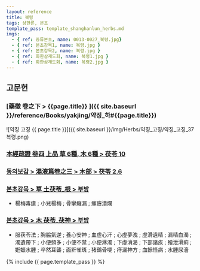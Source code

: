 ```yaml
---
layout: reference
title: 복령
tags: 상한론, 본초
template_pass: template_shanghanlun_herbs.md
imgs:
  - { ref: 증류본초, name: 0013-0027_복령.jpg}
  - { ref: 본초강목1, name: 복령.jpg }
  - { ref: 본초강목2, name: 복령.jpg }
  - { ref: 화한삼재도회, name: 복령1.jpg }
  - { ref: 화한삼재도회, name: 복령2.jpg }
---
```


## 고문헌

### [藥徵 卷之下 > {{page.title}} ]({{ site.baseurl }}/reference/Books/yakjing/약징_하#{{page.title}})

![약징 고징 {{ page.title }}]({{ site.baseurl }}/img/Herbs/약징_고징/약징_고징_37복령.png)

### [本經疏證 卷四 上品 草 6種, 木 6種 > 茯苓 10](https://mediclassics.kr/books/154/volume/4/#content_71)

### [동의보감 > 湯液篇卷之三 > 木部 >  茯苓 2.6](https://mediclassics.kr/books/8/volume/22/#content_757)

### [본초강목 > 草	土茯苓_根 > 부방]()

* 楊梅毒瘡 ; 小兒楊梅 ; 骨攣癰漏 ; 瘰癧潰爛

### [본초강목 > 木	茯苓_茯神 > 부방]()

* 服茯苓法 ; 胸脇氣逆 ; 養心安神 ; 血虛心汗 ; 心虛夢洩 ; 虛滑遺精 ; 漏精白濁 ; 濁遺帶下 ; 小便頻多 ; 小便不禁 ; 小便淋濁 ; 下虛消渴 ; 下部諸疾 ; 飱泄滑痢 ; 姙娠水腫 ; 卒然耳聾 ; 面䵟雀斑 ; 猪鷄骨哽 ; 痔漏神方 ; 血餘怪病 ; 水腫尿濇


{% include {{ page.template_pass }} %}
